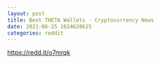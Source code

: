 ```yaml
--- 
layout: post 
title: Best THETA Wallets - Cryptocurrency News 
date: 2021-06-25 1624628615 
categories: reddit 
--- 
```

https://redd.it/o7mrqk